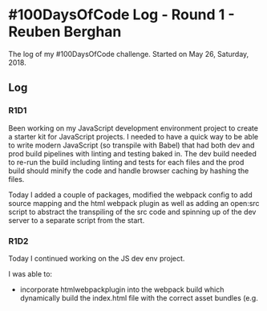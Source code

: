 # #100DaysOfCode Log - Round 1 - Reuben Berghan

The log of my #100DaysOfCode challenge. Started on May 26, Saturday, 2018.

## Log

### R1D1 
Been working on my JavaScript development environment project to create a starter kit for JavaScript projects. I needed to have a quick way to be able to write modern JavaScript (so transpile with Babel) that had both dev and prod build pipelines with linting and testing baked in. The dev build needed to re-run the build including linting and tests for each files and the prod build should minify the code and handle browser caching by hashing the files.

Today I added a couple of packages, modified the webpack config to add source mapping and the html webpack plugin as well as adding an open:src script to abstract the transpiling of the src code and spinning up of the dev server to a separate script from the start.

### R1D2
Today I continued working on the JS dev env project.

I was able to:
- incorporate htmlwebpackplugin into the webpack build which dynamically build the index.html file with the correct asset bundles (e.g. <script/> and stylesheet tags)
- added linting via eslint to the project

### R1D3

### R1D4

### R1D5

### R1D6

### R1D7

### R1D8

### R1D9

### R1D10

### R1D11
Today I forked the 100-days-of-code repo so that I could complete my log. Also attended a local meetup for JavaScript juniors focused around React and Redux. The plan is split into groups to work together on a project using React and Redux.

### R1D12
After having issues with adding the hash to the css files during the build in my JavaScript dev env I decided to create a new project and work through the intro guide examples to get a better understanding of the webpack features and whether the hashing would work following their examples.

I did not quite get to the Caching guide which covers the hashing of output filenames for caching purposes but got familiar with some other new features particularly the webpack-dev-server package for spinning up a dev server to run the dev build. This works in a very similar way to combining the Express, webpack-dev-middleware, and Open packages. The differences being that the latest webpack and webpack-dev-server incorporate HMR pushing code up to the client as files are saved without the need for a browser refresh. The webpack-dev-middleware option does allow the developer more control / configuration over the dev server though.

### R1D13
Able to continue with the webpack guides and have found a couple of things.

First still unsure about how the Tree Shaking feature works as the follwoing the examples I was unable to see this in action. Also unsure where the definition of marking files as side-effect-free is required, the guides mention the package.json but it is not explicit whether this is my projects packag.json or the 3rd party libraries...

### R1D14
Continued with the webpack guides and was able to get the prod build to add the hash to the extracted css files.

Also integrated the webpack-dev-server and webpack-cli into my js-dev-env project replacing the need for manageing a separate srcServer.js file and build.js file while still getting the same benefits. Using the webpack-dev-server has also allowed me to leverage the HMR benefits of webpack in my dev build.

Tomorrow I will need to look at the prod deploy steps and plan my next project, a meal plan with shopping list app. I will be able to use my js-dev-env as a starting point for the tooling and build chain and react for the front end library. Firstly I will need to test out how integrating react and the necessary packages into my dev env.
